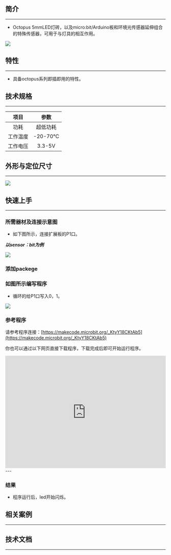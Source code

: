 ## 简介
---
- Octopus 5mmLED灯砖，以及micro:bit/Arduino板和环境光传感器延伸组合的特殊传感器，可用于与灯具的相互作用。

 ![](https://i.imgur.com/Raj46TF.jpg)

## 特性
---
- 具备octopus系列即插即用的特性。

## 技术规格
---
项目 | 参数 
:-: | :-: 
功耗|超低功耗
工作温度|-20-70℃
工作电压|3.3-5V
## 外形与定位尺寸
---

 ![](https://i.imgur.com/oFiMInJ.png)

## 快速上手
---

### 所需器材及连接示意图
- 如下图所示，连接扩展板的P1口。

***以sensor：bit为例***

 ![](https://i.imgur.com/gPeDZkY.png)
### 添加packege

### 如图所示编写程序
- 循环的给P1口写入0，1。

 ![](https://i.imgur.com/vL9kUwl.png)

### 参考程序

请参考程序连接：[https://makecode.microbit.org/_KtyY18CKtAb5](https://makecode.microbit.org/_KtyY18CKtAb5)

你也可以通过以下网页直接下载程序，下载完成后即可开始运行程序。

<div style="position:relative;height:0;padding-bottom:70%;overflow:hidden;"><iframe style="position:absolute;top:0;left:0;width:100%;height:100%;" src="https://makecode.microbit.org/#pub:_KtyY18CKtAb5" frameborder="0" sandbox="allow-popups allow-forms allow-scripts allow-same-origin"></iframe></div>  
---

### 结果
- 程序运行后，led开始闪烁。

## 相关案例
---

## 技术文档
---
